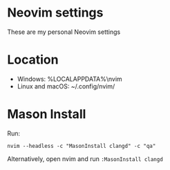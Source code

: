 # Neovim settings
These are my personal Neovim settings

# Location
- Windows: %LOCALAPPDATA%\nvim
- Linux and macOS: ~/.config/nvim/

# Mason Install
Run:
```
nvim --headless -c "MasonInstall clangd" -c "qa"
```

Alternatively, open nvim and run `:MasonInstall clangd`
